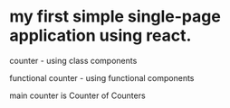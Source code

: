 # my first simple single-page application using react.

counter - using class components

functional counter - using functional components

main counter is Counter of Counters

